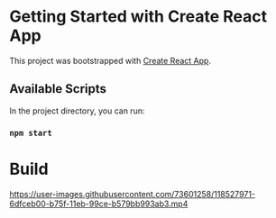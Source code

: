 # Getting Started with Create React App

This project was bootstrapped with [Create React App](https://github.com/facebook/create-react-app).

## Available Scripts

In the project directory, you can run:

### `npm start`

# Build

https://user-images.githubusercontent.com/73601258/118527971-6dfceb00-b75f-11eb-99ce-b579bb993ab3.mp4


